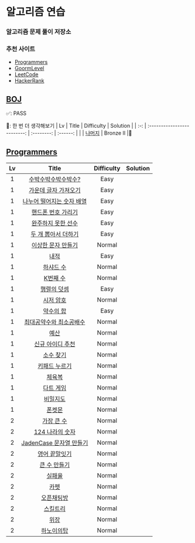 # 알고리즘 연습

### 알고리즘 문제 풀이 저장소

### 추천 사이트

- [Programmers]
- [GoormLevel]
- [LeetCode]
- [HackerRank]


## [BOJ]
✅: PASS

💭: 한 번 더 생각해보기
| Lv  |            Title            | Difficulty | Solution |
| :-: | :-------------------------: | :--------: | :------: |
|    |    [나머지]    |    Bronze II    |💭

## [Programmers]

| Lv  |            Title            | Difficulty | Solution |
| :-: | :-------------------------: | :--------: | :------: |
|  1  |    [수박수박수박수박수?]    |    Easy    |
|  1  |   [가운데 글자 가져오기]    |    Easy    |
|  1  | [나누어 떨어지는 숫자 배열] |    Easy    |
|  1  |    [핸드폰 번호 가리기]     |    Easy    |
|  1  |    [완주하지 못한 선수]     |    Easy    |
|  1  |    [두 개 뽑아서 더하기]    |    Easy    |
|  1  |    [이상한 문자 만들기]     |   Normal   |
|  1  |           [내적]            |    Easy    |
|  1  |         [하샤드 수]         |   Normal   |
|  1  |         [K번째 수]          |   Normal   |
|  1  |        [행렬의 덧셈]        |    Easy    |
|  1  |         [시저 암호]         |   Normal   |
|  1  |         [약수의 합]         |    Easy    |
|  1  |  [최대공약수와 최소공배수]  |   Normal   |
|  1  |           [예산]            |   Normal   |
|  1  |     [신규 아이디 추천]      |   Normal   |
|  1  |         [소수 찾기]         |   Normal   |
|  1  |       [키패드 누르기]       |   Normal   |
|  1  |          [체육복]           |   Normal   |
|  1  |         [다트 게임]         |   Normal   |
|  1  |         [비밀지도]          |   Normal   |
|  1  |          [폰켓몬]           |   Normal   |
|  2  |        [가장 큰 수]         |   Normal   |
|  2  |      [124 나라의 숫자]      |   Normal   |
|  2  |  [JadenCase 문자열 만들기]  |   Normal   |
|  2  |       [영어 끝말잇기]       |   Normal   |
|  2  |       [큰 수 만들기]        |   Normal   |
|  2  |          [실패율]           |   Normal   |
|  2  |           [카펫]            |   Normal   |
|  2  |        [오픈채팅방]         |   Normal   |
|  2  |         [스킬트리]          |   Normal   |
|  2  |           [위장]            |   Normal   |
|  2  |        [하노이의탑]         |   Normal   |

<!-- 프로그래머스 -->

[수박수박수박수박수?]: https://programmers.co.kr/learn/courses/30/lessons/12922
[가운데 글자 가져오기]: https://programmers.co.kr/learn/courses/30/lessons/12903
[나누어 떨어지는 숫자 배열]: https://programmers.co.kr/learn/courses/30/lessons/12910
[핸드폰 번호 가리기]: https://programmers.co.kr/learn/courses/30/lessons/12948
[완주하지 못한 선수]: https://programmers.co.kr/learn/courses/30/lessons/42576
[이상한 문자 만들기]: https://programmers.co.kr/learn/courses/30/lessons/12930
[두 개 뽑아서 더하기]: https://programmers.co.kr/learn/courses/30/lessons/68644
[내적]: https://programmers.co.kr/learn/courses/30/lessons/70128
[하샤드 수]: https://programmers.co.kr/learn/courses/30/lessons/12947
[k번째 수]: https://programmers.co.kr/learn/courses/30/lessons/42748
[행렬의 덧셈]: https://programmers.co.kr/learn/courses/30/lessons/12950
[시저 암호]: https://programmers.co.kr/learn/courses/30/lessons/12926
[약수의 합]: https://programmers.co.kr/learn/courses/30/lessons/12928
[최대공약수와 최소공배수]: https://programmers.co.kr/learn/courses/30/lessons/12940
[직사각형 별찍기]: https://programmers.co.kr/learn/courses/30/lessons/12969
[예산]: https://programmers.co.kr/learn/courses/30/lessons/12982
[가장 큰 수]: https://programmers.co.kr/learn/courses/30/lessons/42746
[124 나라의 숫자]: https://programmers.co.kr/learn/courses/30/lessons/12899
[jadencase 문자열 만들기]: https://programmers.co.kr/learn/courses/30/lessons/12951
[다트 게임]: https://programmers.co.kr/learn/courses/30/lessons/17682
[영어 끝말잇기]: https://programmers.co.kr/learn/courses/30/lessons/12981
[비밀지도]: https://programmers.co.kr/learn/courses/30/lessons/17681
[폰켓몬]: https://programmers.co.kr/learn/courses/30/lessons/1845
[큰 수 만들기]: https://programmers.co.kr/learn/courses/30/lessons/42883
[실패율]: https://programmers.co.kr/learn/courses/30/lessons/42889
[카펫]: https://programmers.co.kr/learn/courses/30/lessons/42842
[오픈채팅방]: https://programmers.co.kr/learn/courses/30/lessons/42888
[스킬트리]: https://programmers.co.kr/learn/courses/30/lessons/49993
[위장]: https://programmers.co.kr/learn/courses/30/lessons/42578
[하노이의탑]: https://level.goorm.io/exam/43223/%ED%95%98%EB%85%B8%EC%9D%B4%EC%9D%98-%ED%83%91/quiz/1
[신규 아이디 추천]: https://programmers.co.kr/learn/courses/30/lessons/72410
[소수 찾기]: https://programmers.co.kr/learn/courses/30/lessons/12921
[키패드 누르기]: https://programmers.co.kr/learn/courses/30/lessons/67256
[체육복]: https://programmers.co.kr/learn/courses/30/lessons/42862

<!-- 백준 -->
[나머지]: https://www.acmicpc.net/problem/3052

<!-- 온라인 저지 사이트 -->

[programmers]: https://programmers.co.kr/learn/challenges
[BOJ]: https://www.acmicpc.net/step
[goormlevel]: https://level.goorm.io/
[leetcode]: https://leetcode.com/problemset/all/
[hackerrank]: https://www.hackerrank.com/dashboard

